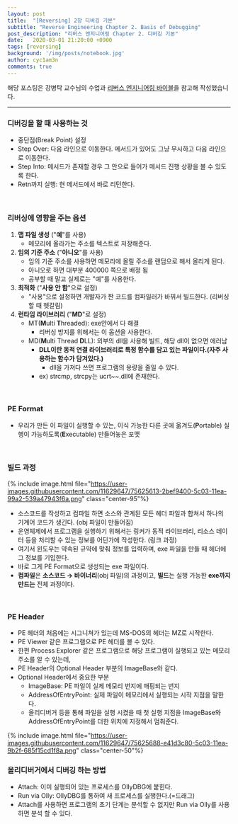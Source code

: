 ```yaml
---
layout: post
title:  "[Reversing] 2장 디버깅 기본"
subtitle: "Reverse Engineering Chapter 2. Basis of Debugging"
post_description: "리버스 엔지니어링 Chapter 2. 디버깅 기본"
date:   2020-03-01 21:20:00 +0900
tags: [reversing]
background: '/img/posts/notebook.jpg'
author: cyc1am3n
comments: true
---
```


해당 포스팅은 강병탁 교수님의 수업과 [리버스 엔지니어링 바이블](https://wikibook.co.kr/reverse-engineering-bible/)을 참고해 작성했습니다.

---

### 디버깅을 할 때 사용하는 것

- 중단점(Break Point) 설정
- Step Over: 다음 라인으로 이동한다. 메서드가 있어도 그냥 무시하고 다음 라인으로 이동한다.
- Step Into: 메서드가 존재할 경우 그 안으로 들어가 메서드 진행 상황을 볼 수 있도록 한다.
- Retn까지 실행: 현 메서드에서 바로 리턴한다.

<br/>

### 리버싱에 영향을 주는 옵션

1. **맵 파일 생성** ("**예**"를 사용)
   - 메모리에 올라가는 주소를 텍스트로 저장해준다.
2. **임의 기준 주소** ("**아니오**"를 사용)
   - 임의 기준 주소를 사용하면 메모리에 올릴 주소를 랜덤으로 해서 올리게 된다.
   - 아니오로 하면 대부분 400000 쪽으로 배정 됨
   - 공부할 때 말고 실제로는 "예"를 사용한다.
3. **최적화** ("**사용 안 함**"으로 설정)
   - "사용"으로 설정하면 개발자가 짠 코드를 컴파일러가 바꿔서 빌드한다. (리버싱 할 때 헷갈림)
4. **런타임 라이브러리** ("**MD**"로 설정)
   - MT(**M**ulti **T**hreaded): exe안에서 다 해결
     - 리버싱 방지를 위해서는 이 옵션을 사용한다.
   - MD(**M**ulti Thread **D**LL): 외부의 dll을 사용해 빌드, 해당 dll이 없으면 에러남
     - **DLL이란 동적 연결 라이브러리로 특정 함수를 담고 있는 파일이다.(자주 사용하는 함수가 담겨있다.)**
       - dll을 가져다 쓰면 프로그램의 용량을 줄일 수 있다.
     - ex) strcmp, strcpy는 ucrt~~.dll에 존재한다.

<br/>

### PE Format

- 우리가 만든 이 파일이 실행할 수 있는, 이식 가능한 다른 곳에 옮겨도(**P**ortable) 실행이 가능하도록(**E**xecutable) 만들어놓은 포맷

<br/>

### 빌드 과정

{% include image.html file="https://user-images.githubusercontent.com/11629647/75625613-2bef9400-5c03-11ea-99a2-539a47943f6a.png" class="center-95"%} 

- 소스코드를 작성하고 컴파일 하면 소스와 관계된 모든 헤더 파일과 합쳐서 하나의 기계어 코드가 생긴다. (obj 파일이 만들어짐)
- 운영체제에서 프로그램을 실행하기 위해서는 링커가 동적 라이브러리, 리소스 데이터 등을 처리할 수 있는 정보를 어딘가에 작성한다. (링크 과정)
- 여기서 윈도우는 약속된 규약에 맞춰 정보를 입력하며, exe 파일을 만들 때 헤더에 그 정보를 기입한다.
- 바로 그게 PE Format으로 생성되는 exe 파일이다.
- **컴파일**은 **소스코드 → 바이너리**(obj 파일)의 과정이고, **빌드**는 실행 가능한 **exe까지 만드는** 전체 과정이다.

<br/>

### PE Header

- PE 헤더의 처음에는 시그니쳐가 있는데 MS-DOS의 헤더는 MZ로 시작한다.
- PE Viewer 같은 프로그램으로 PE 헤더를 볼 수 있다.
- 한편 Process Explorer 같은 프로그램으로 해당 프로그램이 실행되고 있는 메모리 주소를 알 수 있는데,
- PE Header의 Optional Header 부분의 ImageBase와 같다.
- Optional Header에서 중요한 부분
  - ImageBase: PE 파일이 실제 메모리 번지에 매핑되는 번지
  - AddressOfEntryPoint: 실제 파일이 메모리에서 실행되는 시작 지점을 말한다.
  - 올리디버거 등을 통해 파일을 실행 시켰을 때 첫 실행 지점을 ImageBase와 AddressOfEntryPoint를 더한 위치에 지정해서 멈춰준다.

{% include image.html file="https://user-images.githubusercontent.com/11629647/75625688-e41d3c80-5c03-11ea-9b2f-685f15cd1f8a.png" class="center-50"%} 

### 올리디버거에서 디버깅 하는 방법

- Attach: 이미 실행되어 있는 프로세스를 OllyDBG에 붙힌다.
- Run via Olly: OllyDBG를 통하여 새 프로세스를 실행한다.(=드래그)
- Attach를 사용하면 프로그램의 초기 단계는 분석할 수 없지만 Run via Olly를 사용하면 분석 할 수 있다.